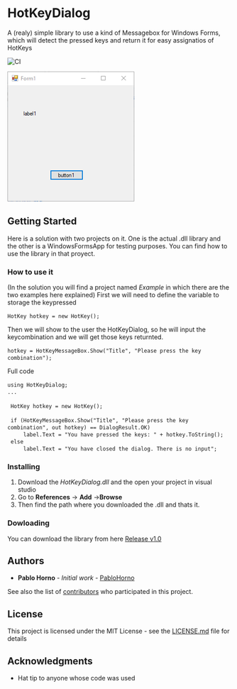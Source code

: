 # HotKeyDialog

A (realy) simple library to use a kind of Messagebox for Windows Forms, which will detect the pressed keys and return it for easy assignatios of HotKeys

![CI](https://github.com/PabloHorno/HotKeyDialog/workflows/CI/badge.svg)

![](hotkeyDialog.gif)

## Getting Started

Here is a solution with two projects on it. One is the actual .dll library and the other is a WindowsFormsApp for testing purposes.
You can find how to use the library in that proyect.


### How to use it

(In the solution you will find a project named _Example_ in which there are the two examples here explained)
First we will need to define the variable to storage the keypressed

```
HotKey hotkey = new HotKey();
```

Then we will show to the user the HotKeyDialog, so he will input the keycombination and we will get those keys returnted.

```
hotkey = HotKeyMessageBox.Show("Title", "Please press the key combination");
```

Full code
```
using HotKeyDialog;
...

 HotKey hotkey = new HotKey();

 if (HotKeyMessageBox.Show("Title", "Please press the key combination", out hotkey) == DialogResult.OK)
     label.Text = "You have pressed the keys: " + hotkey.ToString();
 else
     label.Text = "You have closed the dialog. There is no input";
```

### Installing

1. Download the _HotKeyDialog.dll_ and the open your project in visual studio
2. Go to **References** -> **Add** ->**Browse**
3. Then find the path where you downloaded the .dll and thats it.

### Dowloading

You can download the library from here [Release v1.0](https://github.com/PabloHorno/HotKeyDialog/releases/tag/v1.0)

## Authors

* **Pablo Horno** - *Initial work* - [PabloHorno](https://github.com/PabloHorno)

See also the list of [contributors](https://github.com/PabloHorno/HotKeyDialog/graphs/contributors) who participated in this project.

## License

This project is licensed under the MIT License - see the [LICENSE.md](LICENSE.md) file for details

## Acknowledgments

* Hat tip to anyone whose code was used
